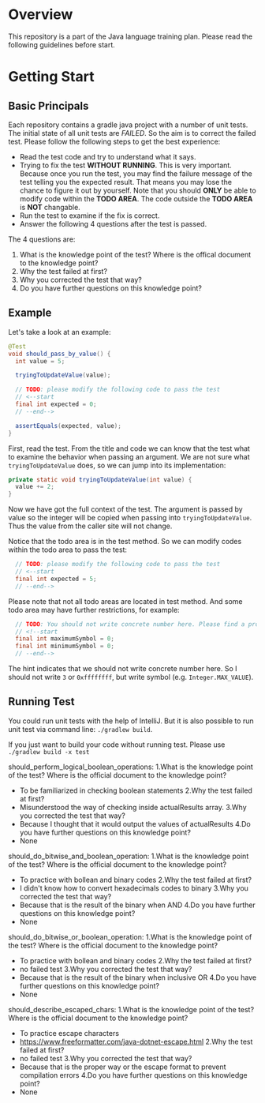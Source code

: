 # Overview

This repository is a part of the Java language training plan. Please read the following guidelines before start.

# Getting Start

## Basic Principals

Each repository contains a gradle java project with a number of unit tests. The initial state of all unit tests are *FAILED*. So the aim is to correct the failed test. Please follow the following steps to get the best experience:

* Read the test code and try to understand what it says.
* Trying to fix the test **WITHOUT RUNNING**. This is very important. Because once you run the test, you may find the failure message of the test telling you the expected result. That means you may lose the chance to figure it out by yourself. Note that you should **ONLY** be able to modify code within the **TODO AREA**. The code outside the **TODO AREA** is **NOT** changable.
* Run the test to examine if the fix is correct.
* Answer the following 4 questions after the test is passed.

The 4 questions are:

1. What is the knowledge point of the test? Where is the offical document to the knowledge point?
1. Why the test failed at first?
1. Why you corrected the test that way?
1. Do you have further questions on this knowledge point?

## Example

Let's take a look at an example:

```java
@Test
void should_pass_by_value() {
  int value = 5;

  tryingToUpdateValue(value);

  // TODO: please modify the following code to pass the test
  // <--start
  final int expected = 0;
  // --end-->

  assertEquals(expected, value);
}
```

First, read the test. From the title and code we can know that the test what to examine the behavior when passing an argument. We are not sure what `tryingToUpdateValue` does, so we can jump into its implementation:

```java
private static void tryingToUpdateValue(int value) {
  value += 2;
}
```

Now we have got the full context of the test. The argument is passed by value so the integer will be copied when passing into `tryingToUpdateValue`. Thus the value from the caller site will not change.

Notice that the todo area is in the test method. So we can modify codes within the todo area to pass the test:

```java
  // TODO: please modify the following code to pass the test
  // <--start
  final int expected = 5;
  // --end-->
```

Please note that not all todo areas are located in test method. And some todo area may have further restrictions, for example:

```java
  // TODO: You should not write concrete number here. Please find a property or constant instead.
  // <!--start
  final int maximumSymbol = 0;
  final int minimumSymbol = 0;
  // --end-->
```

The hint indicates that we should not write concrete number here. So I should not write `3` or `0xffffffff`, but write symbol (e.g. `Integer.MAX_VALUE`).

## Running Test

You could run unit tests with the help of IntelliJ. But it is also possible to run unit test via command line: `./gradlew build`.

If you just want to build your code without running test. Please use `./gradlew build -x test
`

should_perform_logical_boolean_operations:
1.What is the knowledge point of the test? Where is the official document to the knowledge point?
- To be familiarized in checking boolean statements
2.Why the test failed at first?
- Misunderstood the way of checking inside actualResults array.
3.Why you corrected the test that way?
- Because I thought that it would output the values of actualResults
4.Do you have further questions on this knowledge point?
- None

should_do_bitwise_and_boolean_operation:
1.What is the knowledge point of the test? Where is the official document to the knowledge point?
- To practice with bollean and binary codes
2.Why the test failed at first?
- I didn't know how to convert hexadecimals codes to binary
3.Why you corrected the test that way?
- Because that is the result of the binary when AND
4.Do you have further questions on this knowledge point?
- None

should_do_bitwise_or_boolean_operation:
1.What is the knowledge point of the test? Where is the official document to the knowledge point?
- To practice with bollean and binary codes
2.Why the test failed at first?
- no failed test
3.Why you corrected the test that way?
- Because that is the result of the binary when inclusive OR
4.Do you have further questions on this knowledge point?
- None


should_describe_escaped_chars:
1.What is the knowledge point of the test? Where is the official document to the knowledge point?
- To practice escape characters
- https://www.freeformatter.com/java-dotnet-escape.html
2.Why the test failed at first?
- no failed test
3.Why you corrected the test that way?
- Because that is the proper way or the escape format to prevent compilation errors
4.Do you have further questions on this knowledge point?
- None


